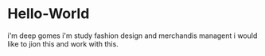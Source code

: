 # Hello-World
i'm deep gomes 
i'm study fashion design and merchandis managent 
i would like to jion this and work with this.
